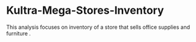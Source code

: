 # Kultra-Mega-Stores-Inventory
This analysis focuses on inventory of a store that sells office supplies and furniture .
